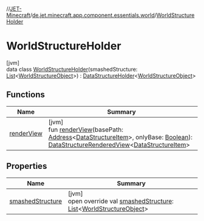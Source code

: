//[JET-Minecraft](../../../index.md)/[de.jet.minecraft.app.component.essentials.world](../index.md)/[WorldStructureHolder](index.md)

# WorldStructureHolder

[jvm]\
data class [WorldStructureHolder](index.md)(smashedStructure: [List](https://kotlinlang.org/api/latest/jvm/stdlib/kotlin.collections/-list/index.html)&lt;[WorldStructureObject](../-world-structure-object/index.md)&gt;) : [DataStructureHolder](../../../../JET-Native/-j-e-t--native/de.jet.library.structure/-data-structure-holder/index.md)&lt;[WorldStructureObject](../-world-structure-object/index.md)&gt;

## Functions

| Name | Summary |
|---|---|
| [renderView](index.md#-1404783448%2FFunctions%2F-726029290) | [jvm]<br>fun [renderView](index.md#-1404783448%2FFunctions%2F-726029290)(basePath: [Address](../../../../JET-Native/-j-e-t--native/de.jet.library.tool.smart.positioning/-address/index.md)&lt;[DataStructureItem](../../../../JET-Native/-j-e-t--native/de.jet.library.structure/-data-structure-item/index.md)&gt;, onlyBase: [Boolean](https://kotlinlang.org/api/latest/jvm/stdlib/kotlin/-boolean/index.html)): [DataStructureRenderedView](../../../../JET-Native/-j-e-t--native/de.jet.library.structure/-data-structure-rendered-view/index.md)&lt;[DataStructureItem](../../../../JET-Native/-j-e-t--native/de.jet.library.structure/-data-structure-item/index.md)&gt; |

## Properties

| Name | Summary |
|---|---|
| [smashedStructure](smashed-structure.md) | [jvm]<br>open override val [smashedStructure](smashed-structure.md): [List](https://kotlinlang.org/api/latest/jvm/stdlib/kotlin.collections/-list/index.html)&lt;[WorldStructureObject](../-world-structure-object/index.md)&gt; |
